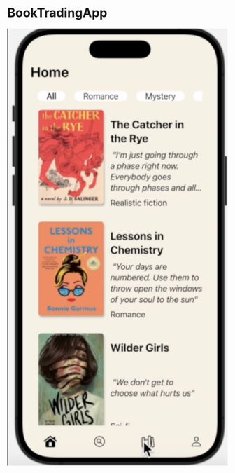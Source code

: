 # BookTradingApp

[![Video Title](https://raw.githubusercontent.com/Juribu/ReadLay/main/Thumbnail.png)](https://www.youtube.com/watch?v=DkCezKi9jGo)
